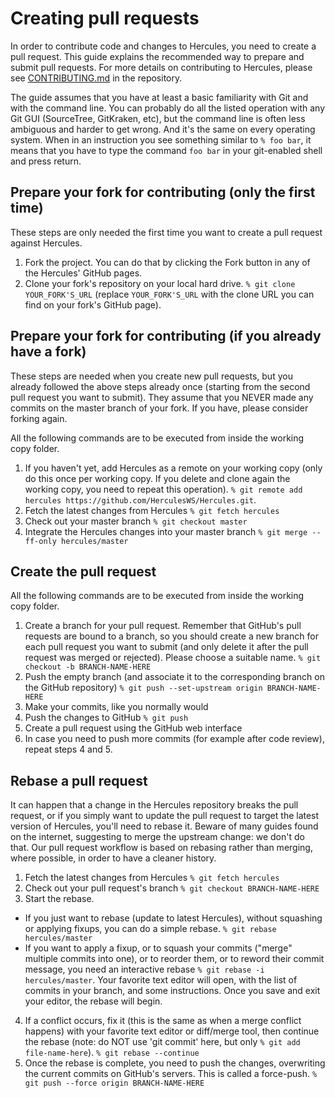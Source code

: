 # Creating pull requests

In order to contribute code and changes to Hercules, you need to create a pull request. This guide explains the recommended way to prepare and submit pull requests. For more details on contributing to Hercules, please see [CONTRIBUTING.md](https://github.com/HerculesWS/Hercules/blob/master/CONTRIBUTING.md) in the repository.

The guide assumes that you have at least a basic familiarity with Git and with the command line. You can probably do all the listed operation with any Git GUI (SourceTree, GitKraken, etc), but the command line is often less ambiguous and harder to get wrong. And it's the same on every operating system.
When in an instruction you see something similar to `% foo bar`, it means that you have to type the command `foo bar` in your git-enabled shell and press return.

## Prepare your fork for contributing (only the first time)

These steps are only needed the first time you want to create a pull request against Hercules.

1. Fork the project. You can do that by clicking the Fork button in any of the Hercules' GitHub pages.
2. Clone your fork's repository on your local hard drive. `% git clone YOUR_FORK'S_URL` (replace `YOUR_FORK'S_URL` with the clone URL you can find on your fork's GitHub page).

## Prepare your fork for contributing (if you already have a fork)

These steps are needed when you create new pull requests, but you already followed the above steps already once (starting from the second pull request you want to submit). They assume that you NEVER made any commits on the master branch of your fork. If you have, please consider forking again.

All the following commands are to be executed from inside the working copy folder.

1. If you haven't yet, add Hercules as a remote on your working copy (only do this once per working copy. If you delete and clone again the working copy, you need to repeat this operation). `% git remote add hercules https://github.com/HerculesWS/Hercules.git`.
2. Fetch the latest changes from Hercules `% git fetch hercules`
3. Check out your master branch `% git checkout master`
3. Integrate the Hercules changes into your master branch `% git merge --ff-only hercules/master`

## Create the pull request

All the following commands are to be executed from inside the working copy folder.

1. Create a branch for your pull request. Remember that GitHub's pull requests are bound to a branch, so you should create a new branch for each pull request you want to submit (and only delete it after the pull request was merged or rejected). Please choose a suitable name. `% git checkout -b BRANCH-NAME-HERE`
2. Push the empty branch (and associate it to the corresponding branch on the GitHub repository) `% git push --set-upstream origin BRANCH-NAME-HERE`
3. Make your commits, like you normally would
4. Push the changes to GitHub `% git push`
5. Create a pull request using the GitHub web interface
6. In case you need to push more commits (for example after code review), repeat steps 4 and 5.

## Rebase a pull request

It can happen that a change in the Hercules repository breaks the pull request, or if you simply want to update the pull request to target the latest version of Hercules, you'll need to rebase it. Beware of many guides found on the internet, suggesting to merge the upstream change: we don't do that. Our pull request workflow is based on rebasing rather than merging, where possible, in order to have a cleaner history.

1. Fetch the latest changes from Hercules `% git fetch hercules`
2. Check out your pull request's branch `% git checkout BRANCH-NAME-HERE`
3. Start the rebase.
  - If you just want to rebase (update to latest Hercules), without squashing or applying fixups, you can do a simple rebase. `% git rebase hercules/master`
  - If you want to apply a fixup, or to squash your commits ("merge" multiple commits into one), or to reorder them, or to reword their commit message, you need an interactive rebase `% git rebase -i hercules/master`. Your favorite text editor will open, with the list of commits in your branch, and some instructions. Once you save and exit your editor, the rebase will begin.
4. If a conflict occurs, fix it (this is the same as when a merge conflict happens) with your favorite text editor or diff/merge tool, then continue the rebase (note: do NOT use 'git commit' here, but only `% git add file-name-here`). `% git rebase --continue`
5. Once the rebase is complete, you need to push the changes, overwriting the current commits on GitHub's servers. This is called a force-push. `% git push --force origin BRANCH-NAME-HERE`
